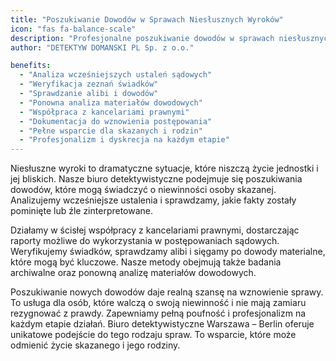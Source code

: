 ```yaml
---
title: "Poszukiwanie Dowodów w Sprawach Niesłusznych Wyroków"
icon: "fas fa-balance-scale"
description: "Profesjonalne poszukiwanie dowodów w sprawach niesłusznych wyroków. Analiza wcześniejszych ustaleń, weryfikacja świadków i dowodów. Współpraca z kancelariami prawnymi, pełna poufność i wsparcie dla skazanych."
author: "DETEKTYW DOMANSKI PL Sp. z o.o."

benefits:
  - "Analiza wcześniejszych ustaleń sądowych"
  - "Weryfikacja zeznań świadków"
  - "Sprawdzanie alibi i dowodów"
  - "Ponowna analiza materiałów dowodowych"
  - "Współpraca z kancelariami prawnymi"
  - "Dokumentacja do wznowienia postępowania"
  - "Pełne wsparcie dla skazanych i rodzin"
  - "Profesjonalizm i dyskrecja na każdym etapie"
---
```


Niesłuszne wyroki to dramatyczne sytuacje, które niszczą życie jednostki i jej bliskich. Nasze biuro detektywistyczne podejmuje się poszukiwania dowodów, które mogą świadczyć o niewinności osoby skazanej. Analizujemy wcześniejsze ustalenia i sprawdzamy, jakie fakty zostały pominięte lub źle zinterpretowane.

Działamy w ścisłej współpracy z kancelariami prawnymi, dostarczając raporty możliwe do wykorzystania w postępowaniach sądowych. Weryfikujemy świadków, sprawdzamy alibi i sięgamy po dowody materialne, które mogą być kluczowe. Nasze metody obejmują także badania archiwalne oraz ponowną analizę materiałów dowodowych.

Poszukiwanie nowych dowodów daje realną szansę na wznowienie sprawy. To usługa dla osób, które walczą o swoją niewinność i nie mają zamiaru rezygnować z prawdy. Zapewniamy pełną poufność i profesjonalizm na każdym etapie działań. Biuro detektywistyczne Warszawa – Berlin oferuje unikatowe podejście do tego rodzaju spraw. To wsparcie, które może odmienić życie skazanego i jego rodziny.
